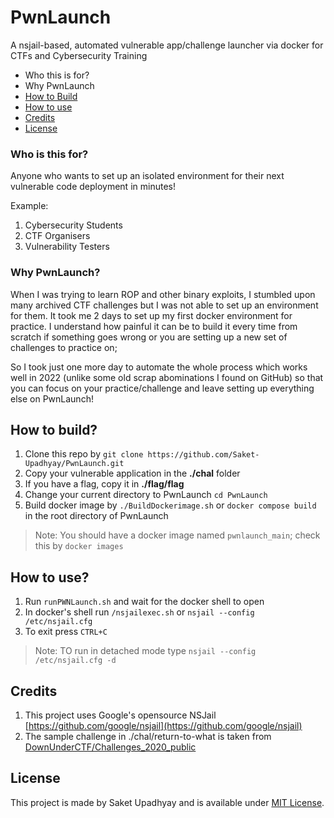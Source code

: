 # PwnLaunch
A nsjail-based, automated vulnerable app/challenge launcher via docker for CTFs and Cybersecurity Training


* Who this is for?
* Why PwnLaunch
* [How to Build](README.md#how-to-build)
* [How to use]()
* [Credits]()
* [License]()


### Who is this for?
Anyone who wants to set up an isolated environment for their next vulnerable code deployment in minutes!

Example:
1. Cybersecurity Students
2. CTF Organisers
3. Vulnerability Testers


### Why PwnLaunch?
When I was trying to learn ROP and other binary exploits, I stumbled upon many archived CTF challenges but I was not able to set up an environment for them.
It took me 2 days to set up my first docker environment for practice. I understand how painful it can be to build it every time from scratch if something goes wrong or you are setting up a new set of challenges to practice on;

So I took just one more day to automate the whole process which works well in 2022 (unlike some old scrap abominations I found on GitHub) so that you can focus on your practice/challenge and leave setting up everything else on PwnLaunch!

## How to build?

1. Clone this repo by `git clone https://github.com/Saket-Upadhyay/PwnLaunch.git`
2. Copy your vulnerable application in the **./chal** folder
3. If you have a flag, copy it in **./flag/flag**
4. Change your current directory to PwnLaunch `cd PwnLaunch`
5. Build docker image by `./BuildDockerimage.sh` or `docker compose build` in the root directory of PwnLaunch

> Note: You should have a docker image named `pwnlaunch_main`; check this by `docker images`

## How to use?
1. Run `runPWNLaunch.sh` and wait for the docker shell to open
2. In docker's shell run `/nsjailexec.sh` or `nsjail --config /etc/nsjail.cfg`
3. To exit press `CTRL+C`

> Note: TO run in detached mode type `nsjail --config /etc/nsjail.cfg -d`


## Credits
1. This project uses Google's opensource NSJail [https://github.com/google/nsjail](https://github.com/google/nsjail)
2. The sample challenge in ./chal/return-to-what is taken from [DownUnderCTF/Challenges_2020_public](https://github.com/DownUnderCTF/Challenges_2020_public/tree/master/pwn/return-to-what)

## License

This project is made by Saket Upadhyay and is available under [MIT License](https://github.com/Saket-Upadhyay/PwnLaunch/blob/main/LICENSE).
